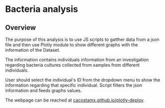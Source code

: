 # Bacteria analysis

## Overview

The purpose of this analysis is to use JS scripts to gatther data from a json file and then use Plotly module to show different graphs with the information of the Dataset.

The information contains individuals information from an investigation regarding bacteria cultures collected from samples from different individuals.

User should select the individual's ID from the dropdown menu to show the information regarding that specific individual.  Script filters the json information and feeds graphs values. 

The webpage can be reached at <a href="cacostamx.github.io/plotly-deploy">cacostamx.github.io/plotly-deploy</a>.
